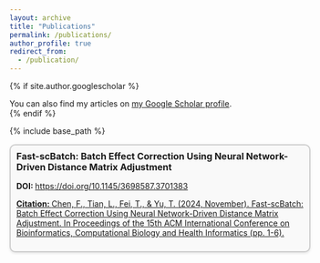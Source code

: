 ```yaml
---
layout: archive
title: "Publications"
permalink: /publications/
author_profile: true
redirect_from: 
  - /publication/
---
```


{% if site.author.googlescholar %}
  <div class="wordwrap">You can also find my articles on <a href="{{site.author.googlescholar}}">my Google Scholar profile</a>.</div>
{% endif %}

{% include base_path %}

<style>
  .pub-box {
      display: block;
      width: 100%;
      border: 2px solid #ccc; /* 边框颜色和粗细 */
      border-radius: 10px; /* 圆角半径 */
      margin: 15px 0;
      padding: 10px; /* 内边距 */
      box-shadow: 0 2px 4px rgba(0, 0, 0, 0.1);
      background-color: #f9f9f9;
      font-size: 14px; /* Adjust font size */
      line-height: 1.2; /* Adjust line height */
    }
  .pub-box h3 {
    margin-top: 0;
    font-size: 16px; /* Adjust font size for heading */
    line-height: 1.2; /* Adjust line height for heading */
  }
</style>

<body>
  <div class="pub-box">
    <h3>Fast-scBatch: Batch Effect Correction Using Neural Network-Driven Distance Matrix Adjustment</h3>
    <p><b>DOI: </b><a href="https://doi.org/10.1145/3698587.3701383">https://doi.org/10.1145/3698587.3701383</p>
    <p><b>Citation: </b>Chen, F., Tian, L., Fei, T., & Yu, T. (2024, November). Fast-scBatch: Batch Effect Correction Using Neural Network-Driven Distance Matrix Adjustment. In Proceedings of the 15th ACM International Conference on Bioinformatics, Computational Biology and Health Informatics (pp. 1-6).</p>
  </div>
</body>

<!-- {% for post in site.publications reversed %}
  {% include archive-single.html %}
{% endfor %} -->
